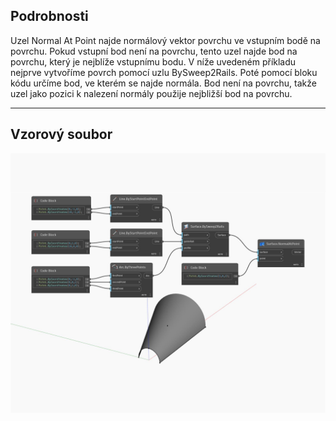 ## Podrobnosti
Uzel Normal At Point najde normálový vektor povrchu ve vstupním bodě na povrchu. Pokud vstupní bod není na povrchu, tento uzel najde bod na povrchu, který je nejblíže vstupnímu bodu. V níže uvedeném příkladu nejprve vytvoříme povrch pomocí uzlu BySweep2Rails. Poté pomocí bloku kódu určíme bod, ve kterém se najde normála. Bod není na povrchu, takže uzel jako pozici k nalezení normály použije nejbližší bod na povrchu.
___
## Vzorový soubor

![NormalAtPoint](./Autodesk.DesignScript.Geometry.Surface.NormalAtPoint_img.jpg)

